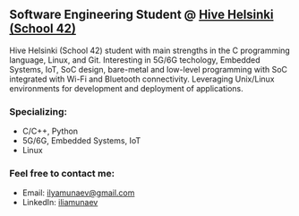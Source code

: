 ## Software Engineering Student @ [Hive Helsinki (School 42)](https://www.hive.fi/en/curriculum/)
Hive Helsinki (School 42) student with main strengths in the C programming language, Linux, and Git.
Interesting in 5G/6G techology, Embedded Systems, IoT, SoC design, bare-metal and low-level programming with SoC integrated with Wi-Fi and Bluetooth connectivity. Leveraging Unix/Linux environments for development and deployment of applications.

### Specializing:
- C/C++, Python
- 5G/6G, Embedded Systems, IoT
- Linux

### Feel free to contact me:
- Email: ilyamunaev@gmail.com
- LinkedIn: [iliamunaev]( https://www.linkedin.com/in/iliamunaev/)

